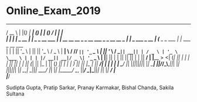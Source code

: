 # Online_Exam_2019


  ____          _  _                ______                         _                _    _                  _____              _                   
 / __ \        | |(_)              |  ____|                       (_)              | |  (_)                / ____|            | |                  
| |  | | _ __  | | _  _ __    ___  | |__   __  __ __ _  _ __ ___   _  _ __    __ _ | |_  _   ___   _ __   | (___   _   _  ___ | |_  ___  _ __ ___  
| |  | || '_ \ | || || '_ \  / _ \ |  __|  \ \/ // _` || '_ ` _ \ | || '_ \  / _` || __|| | / _ \ | '_ \   \___ \ | | | |/ __|| __|/ _ \| '_ ` _ \ 
| |__| || | | || || || | | ||  __/ | |____  >  <| (_| || | | | | || || | | || (_| || |_ | || (_) || | | |  ____) || |_| |\__ \| |_|  __/| | | | | |
 \____/ |_| |_||_||_||_| |_| \___| |______|/_/\_\\__,_||_| |_| |_||_||_| |_| \__,_| \__||_| \___/ |_| |_| |_____/  \__, ||___/ \__|\___||_| |_| |_|
                                                                                                                    __/ |                          
                                                                                                                   |___/                           

 Sudipta Gupta, Pratip Sarkar, Pranay Karmakar, Bishal Chanda, Sakila Sultana
